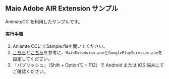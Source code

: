 ## Maio Adobe AIR Extension サンプル

AnimateCC を利用したサンプルです。

#### 実行手順

1. Aniamte CCにてSample.flaを開いてください。
2. [こちら](https://github.com/imobile-maio/maio-Adobe-AIR-Extension/wiki/Get-Started)と[こちら](https://github.com/imobile-maio/maio-Adobe-AIR-Extension/wiki/Setup-for-Android)を参考に、`MaioExtension.ane`と`GooglePlayServices.ane`を設定してください。
3. 「パブリッシュ」（Shift + Option⌥ + F12）で Android または iOS 端末にてご確認ください。